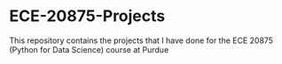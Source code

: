 # ECE-20875-Projects
This repository contains the projects that I have done for the ECE 20875 (Python for Data Science) course at Purdue
